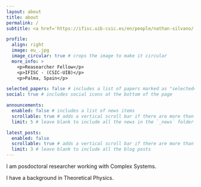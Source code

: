 ```yaml
---
layout: about
title: about
permalink: /
subtitle: <a href='https://ifisc.uib-csic.es/en/people/nathan-silvano/'>IFISC</a>. Address. Contacts. Motto. Etc.

profile:
  align: right
  image: eu_.jpg
  image_circular: true # crops the image to make it circular
  more_info: >
    <p>Reasearcher Fellow</p>
    <p>IFISC - (CSIC-UIB)</p>
    <p>Palma, Spain</p>

selected_papers: false # includes a list of papers marked as "selected={true}"
social: true # includes social icons at the bottom of the page

announcements:
  enabled: false # includes a list of news items
  scrollable: true # adds a vertical scroll bar if there are more than 3 news items
  limit: 5 # leave blank to include all the news in the `_news` folder

latest_posts:
  enabled: false
  scrollable: true # adds a vertical scroll bar if there are more than 3 new posts items
  limit: 3 # leave blank to include all the blog posts
---
```

I am posdoctoral researcher working with Complex Systems. 

I have a background in Theoretical Physics. 

